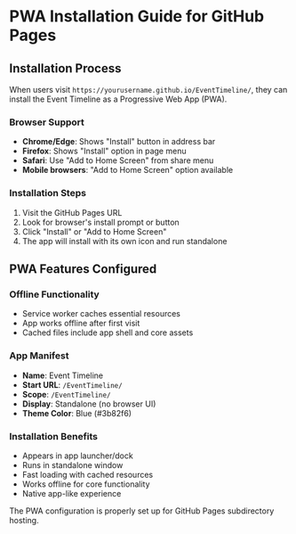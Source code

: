 # PWA Installation Guide for GitHub Pages

## Installation Process

When users visit `https://yourusername.github.io/EventTimeline/`, they can install the Event Timeline as a Progressive Web App (PWA).

### Browser Support
- **Chrome/Edge**: Shows "Install" button in address bar
- **Firefox**: Shows "Install" option in page menu
- **Safari**: Use "Add to Home Screen" from share menu
- **Mobile browsers**: "Add to Home Screen" option available

### Installation Steps
1. Visit the GitHub Pages URL
2. Look for browser's install prompt or button
3. Click "Install" or "Add to Home Screen"
4. The app will install with its own icon and run standalone

## PWA Features Configured

### Offline Functionality
- Service worker caches essential resources
- App works offline after first visit
- Cached files include app shell and core assets

### App Manifest
- **Name**: Event Timeline
- **Start URL**: `/EventTimeline/`
- **Scope**: `/EventTimeline/`
- **Display**: Standalone (no browser UI)
- **Theme Color**: Blue (#3b82f6)

### Installation Benefits
- Appears in app launcher/dock
- Runs in standalone window
- Fast loading with cached resources
- Works offline for core functionality
- Native app-like experience

The PWA configuration is properly set up for GitHub Pages subdirectory hosting.